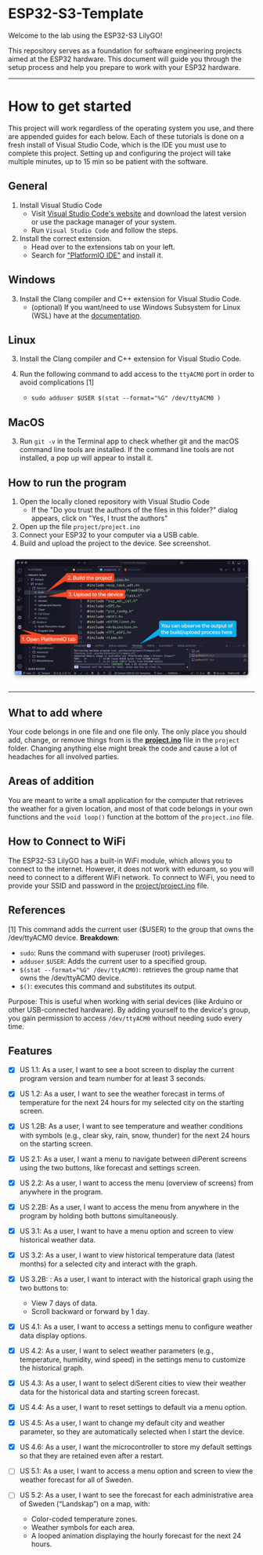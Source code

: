 # ESP32-S3-Template

Welcome to the lab using the ESP32-S3 LilyGO!

This repository serves as a foundation for software engineering projects aimed at the ESP32 hardware.
This document will guide you through the setup process and help you prepare to work with your ESP32 hardware.

---

# How to get started

This project will work regardless of the operating system you use, and there are appended guides for each below.
Each of these tutorials is done on a fresh install of Visual Studio Code, which is the IDE you must use to complete this project.
Setting up and configuring the project will take multiple minutes, up to 15 min so be patient with the software.

## General

1. Install Visual Studio Code
   * Visit [Visual Studio Code's website](https://code.visualstudio.com/download) and download the latest version or use the package manager of your system.
   * Run `Visual Studio Code` and follow the steps.
2. Install the correct extension.
   * Head over to the extensions tab on your left.
   * Search for ["PlatformIO IDE"](https://marketplace.visualstudio.com/items?itemName=platformio.platformio-ide) and install it.

## Windows

3. Install the Clang compiler and C++ extension for Visual Studio Code.
   * (optional) If you want/need to use Windows Subsystem for Linux (WSL) have at the [documentation](https://code.visualstudio.com/docs/remote/wsl).

## Linux

3. Install the Clang compiler and C++ extension for Visual Studio Code.

4. Run the following command to add access to the `ttyACM0` port in order to avoid complications [1]
   * `sudo adduser $USER $(stat --format="%G" /dev/ttyACM0 )`

## MacOS

3. Run `git -v` in the Terminal app to check whether git and the macOS command line tools are installed. If the command line tools are not installed, a pop up will appear to install it.

## How to run the program

1. Open the locally cloned repository with Visual Studio Code
    * If the "Do you trust the authors of the files in this folder?" dialog appears, click on "Yes, I trust the authors"
2. Open up the file `project/project.ino`
3. Connect your ESP32 to your computer via a USB cable.
4. Build and upload the project to the device. See screenshot.

![[screenshot](./assets/screenshot.png)](./assets/screenshot.png)

---

## What to add where

Your code belongs in one file and one file only. The only place you should add, change, or remove things from is the [**project.ino**](project/project.ino) file in the `project` folder. Changing anything else might break the code and cause a lot of headaches for all involved parties.

## Areas of addition

You are meant to write a small application for the computer that retrieves the weather for a given location, and most of that code belongs in your own functions and the `void loop()` function at the bottom of the `project.ino` file.

## How to Connect to WiFi

The ESP32-S3 LilyGO has a built-in WiFi module, which allows you to connect to the internet.
However, it does not work with eduroam, so you will need to connect to a different WiFi network.
To connect to WiFi, you need to provide your SSID and password in the [project/project.ino](./project/project.ino) file.

## References

[1] This command adds the current user ($USER) to the group that owns the /dev/ttyACM0 device.
**Breakdown**:

* `sudo`: Runs the command with superuser (root) privileges.
* `adduser` `$USER`: Adds the current user to a specified group.
* `$(stat --format="%G" /dev/ttyACM0)`: retrieves the group name that owns the /dev/ttyACM0 device.
* `$()`: executes this command and substitutes its output.

Purpose: This is useful when working with serial devices (like Arduino or other USB-connected hardware). By adding yourself to the device's group, you gain permission to access `/dev/ttyACM0` without needing sudo every time.

## Features

- [x] US 1.1: As a user, I want to see a boot screen to display the current program version and team number for at least 3 seconds.
- [x] US 1.2: As a user, I want to see the weather forecast in terms of temperature for the next 24 hours for my selected city on the starting screen.
- [x] US 1.2B: As a user, I want to see temperature and weather conditions with symbols (e.g., clear sky, rain, snow, thunder) for the next 24 hours on the starting screen.

- [x] US 2.1: As a user, I want a menu to navigate between diPerent screens using the two buttons, like forecast and settings screen.
- [x] US 2.2: As a user, I want to access the menu (overview of screens) from anywhere in the program.
- [x] US 2.2B: As a user, I want to access the menu from anywhere in the program by holding both buttons simultaneously.

- [x] US 3.1: As a user, I want to have a menu option and screen to view historical weather data.
- [x] US 3.2: As a user, I want to view historical temperature data (latest months) for a selected city and interact with the graph.
- [x] US 3.2B: : As a user, I want to interact with the historical graph using the two buttons to: 
  * View 7 days of data.
  * Scroll backward or forward by 1 day.

- [x] US 4.1: As a user, I want to access a settings menu to configure weather data display options.
- [x] US 4.2: As a user, I want to select weather parameters (e.g., temperature, humidity, wind speed) in the settings menu to customize the historical graph.
- [x] US 4.3: As a user, I want to select diSerent cities to view their weather data for the historical data and starting screen forecast.
- [x] US 4.4: As a user, I want to reset settings to default via a menu option.
- [x] US 4.5: As a user, I want to change my default city and weather parameter, so they are automatically selected when I start the device.
- [x] US 4.6: As a user, I want the microcontroller to store my default settings so that they are retained even after a restart.

- [ ] US 5.1: As a user, I want to access a menu option and screen to view the weather forecast for all of Sweden.
- [ ] US 5.2: As a user, I want to see the forecast for each administrative area of Sweden (“Landskap”) on a map, with:
  * Color-coded temperature zones.
  * Weather symbols for each area.
  * A looped animation displaying the hourly forecast for the next 24 hours.
